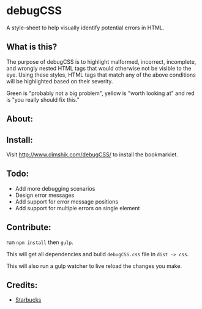# debugCSS
A style-sheet to help visually identify potential errors in HTML.


What is this?
-----

The purpose of debugCSS is to highlight malformed, incorrect, incomplete, and wrongly nested HTML tags that would otherwise not be visible to the eye. Using these styles, HTML tags that match any of the above conditions will be highlighted based on their severity.

Green is "probably not a big problem", yellow is "worth looking at" and red is "you really should fix this."

About:
-----



Install:
-----

Visit http://www.dimshik.com/debugCSS/ to install the bookmarklet.

Todo:
-----

* Add more debugging scenarios
* Design error messages
* Add support for error message positions
* Add support for multiple errors on single element


Contribute:
-----

run `npm install` then `gulp`.

This will get all dependencies and build `debugCSS.css` file in `dist -> css`.

This will also run a gulp watcher to live reload the changes you make.

Credits:
--------

+ [Starbucks](http://www.starbucks.com/static/reference/styleguide/debug.aspx)
